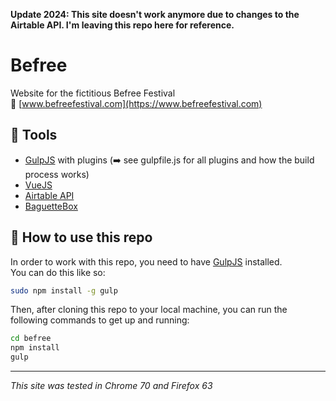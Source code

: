 **Update 2024: This site doesn't work anymore due to changes to the Airtable API. I'm leaving this repo here for reference.**

# Befree

Website for the fictitious Befree Festival  
:link: [www.befreefestival.com](https://www.befreefestival.com)

## :wrench: Tools

- [GulpJS](https://gulpjs.com/) with plugins (:arrow_right: see gulpfile.js for all plugins and how the build process works)
- [VueJS](https://vuejs.org/)
- [Airtable API](https://airtable.com/api)
- [BaguetteBox](https://github.com/feimosi/baguetteBox.js)

## :raised_hands: How to use this repo

In order to work with this repo, you need to have [GulpJS](https://gulpjs.com/) installed.  
You can do this like so:

```bash
sudo npm install -g gulp
```

Then, after cloning this repo to your local machine, you can run the following commands to get up and running:

```bash
cd befree
npm install
gulp
```

---

_This site was tested in Chrome 70 and Firefox 63_
